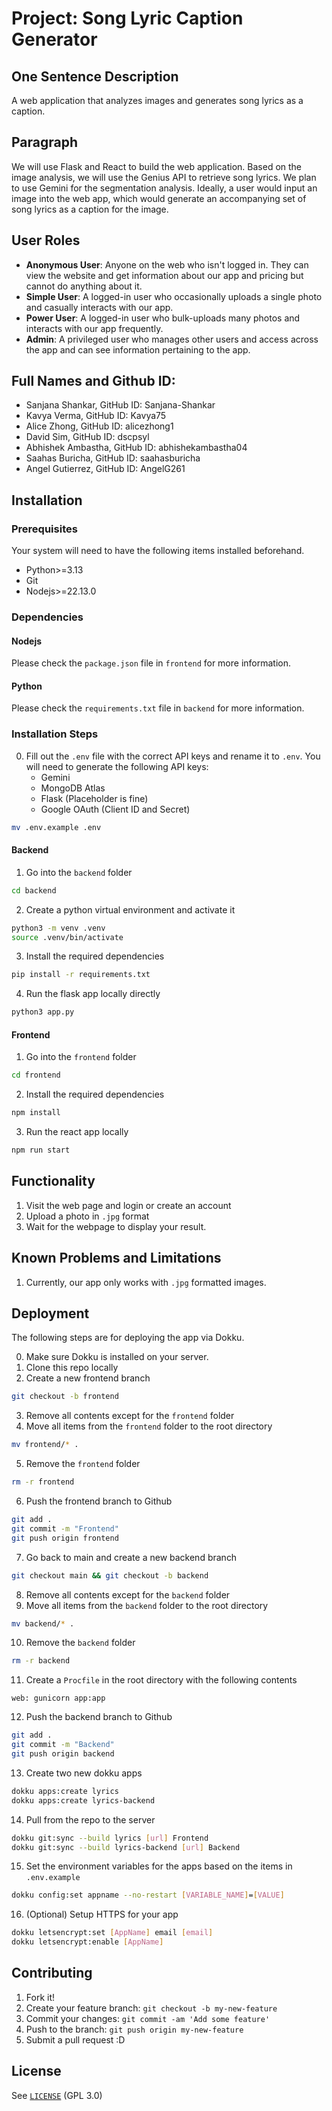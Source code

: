 # Project: Song Lyric Caption Generator 

## One Sentence Description

A web application that analyzes images and generates song lyrics as a caption. 

## Paragraph
We will use Flask and React to build the web application. Based on the image analysis, we will use the Genius API to retrieve song lyrics. We plan to use Gemini for the segmentation analysis. Ideally, a user would input an image into the web app, which would generate an accompanying set of song lyrics as a caption for the image. 

## User Roles
- **Anonymous User**: Anyone on the web who isn't logged in. They can view the website and get information about our app and pricing but cannot do anything about it.
- **Simple User**: A logged-in user who occasionally uploads a single photo and casually interacts with our app.
- **Power User**: A logged-in user who bulk-uploads many photos and interacts with our app frequently.
- **Admin**: A privileged user who manages other users and access across the app and can see information pertaining to the app. 

## Full Names and Github ID: 

- Sanjana Shankar, GitHub ID: Sanjana-Shankar 
- Kavya Verma, GitHub ID: Kavya75 
- Alice Zhong, GitHub ID: alicezhong1 
- David Sim, GitHub ID: dscpsyl 
- Abhishek Ambastha, GitHub ID: abhishekambastha04 
- Saahas Buricha, GitHub ID: saahasburicha 
- Angel Gutierrez, GitHub ID: AngelG261

## Installation

### Prerequisites

Your system will need to have the following items installed beforehand.

- Python>=3.13
- Git
- Nodejs>=22.13.0

### Dependencies

#### Nodejs

Please check the `package.json` file in `frontend` for more information.

#### Python

Please check the `requirements.txt` file in `backend` for more information.

### Installation Steps

0. Fill out the `.env` file with the correct API keys and rename it to `.env`. You will need to generate the following API keys:
    - Gemini
    - MongoDB Atlas
    - Flask (Placeholder is fine)
    - Google OAuth (Client ID and Secret)

```sh
mv .env.example .env
```

#### Backend

1. Go into the `backend` folder

```sh
cd backend
```

2. Create a python virtual environment and activate it

```sh
python3 -m venv .venv 
source .venv/bin/activate
```

3. Install the required dependencies

```sh
pip install -r requirements.txt
```

4. Run the flask app locally directly

```sh
python3 app.py
```


#### Frontend

1. Go into the `frontend` folder

```sh
cd frontend
```

2. Install the required dependencies

```sh
npm install
```

3. Run the react app locally

```sh
npm run start
```


## Functionality

1. Visit the web page and login or create an account
2. Upload a photo in `.jpg` format
3. Wait for the webpage to display your result.

## Known Problems and Limitations

1. Currently, our app only works with `.jpg` formatted images.

## Deployment

The following steps are for deploying the app via Dokku.

0. Make sure Dokku is installed on your server.
1. Clone this repo locally
2. Create a new frontend branch
```sh
git checkout -b frontend
```
3. Remove all contents except for the `frontend` folder
4. Move all items from the `frontend` folder to the root directory
```sh
mv frontend/* .
```
5. Remove the `frontend` folder
```sh
rm -r frontend
```
6. Push the frontend branch to Github
```sh
git add .
git commit -m "Frontend"
git push origin frontend
```
7. Go back to main and create a new backend branch
```sh
git checkout main && git checkout -b backend
```
8. Remove all contents except for the `backend` folder
9. Move all items from the `backend` folder to the root directory
```sh
mv backend/* .
```
10. Remove the `backend` folder
```sh
rm -r backend
```
11. Create a `Procfile` in the root directory with the following contents
```
web: gunicorn app:app
```
12.  Push the backend branch to Github
```sh
git add .
git commit -m "Backend"
git push origin backend
```
13. Create two new dokku apps
```sh
dokku apps:create lyrics
dokku apps:create lyrics-backend
```
14. Pull from the repo to the server
```sh
dokku git:sync --build lyrics [url] Frontend
dokku git:sync --build lyrics-backend [url] Backend
```
15.  Set the environment variables for the apps based on the items in `.env.example`
```sh
dokku config:set appname --no-restart [VARIABLE_NAME]=[VALUE]
```
16. (Optional) Setup HTTPS for your app
```sh
dokku letsencrypt:set [AppName] email [email]
dokku letsencrypt:enable [AppName]
```

## Contributing
1. Fork it!
2. Create your feature branch: `git checkout -b my-new-feature`
3. Commit your changes: `git commit -am 'Add some feature'`
4. Push to the branch: `git push origin my-new-feature`
5. Submit a pull request :D

## License
See [`LICENSE`](https://github.com/ucsb-cs148-w25/pj02-lyricgenerator/blob/main/LICENSE) (GPL 3.0)
